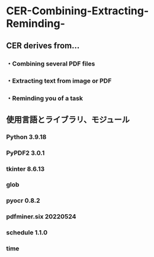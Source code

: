 # CER-Combining-Extracting-Reminding-

## CER derives from...
### ・Combining several PDF files
### ・Extracting text from image or PDF
### ・Reminding you of a task

## 使用言語とライブラリ、モジュール
### Python 3.9.18
### PyPDF2 3.0.1
### tkinter 8.6.13
### glob
### pyocr 0.8.2
### pdfminer.six 20220524
### schedule 1.1.0
### time

